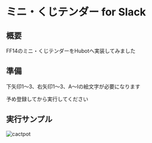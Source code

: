 # ミニ・くじテンダー for Slack

## 概要
FF14のミニ・くじテンダーをHubotへ実装してみました

## 準備
下矢印1〜3、右矢印1〜3、A〜Iの絵文字が必要になります
  
予め登録してから実行してください

## 実行サンプル
![cactpot](https://user-images.githubusercontent.com/16283798/77249753-be290c00-6c86-11ea-92bc-a6a33a1d0760.gif)
